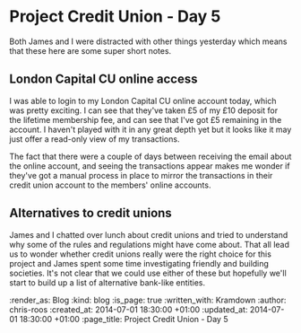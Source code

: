 Project Credit Union - Day 5
============================

Both James and I were distracted with other things yesterday which means that these here are some super short notes.

## London Capital CU online access

I was able to login to my London Capital CU online account today, which was pretty exciting. I can see that they've taken £5 of my £10 deposit for the lifetime membership fee, and can see that I've got £5 remaining in the account. I haven't played with it in any great depth yet but it looks like it may just offer a read-only view of my transactions.

The fact that there were a couple of days between receiving the email about the online account, and seeing the transactions appear makes me wonder if they've got a manual process in place to mirror the transactions in their credit union account to the members' online accounts.

## Alternatives to credit unions

James and I chatted over lunch about credit unions and tried to understand why some of the rules and regulations might have come about. That all lead us to wonder whether credit unions really were the right choice for this project and James spent some time investigating friendly and building societies. It's not clear that we could use either of these but hopefully we'll start to build up a list of alternative bank-like entities.

:render_as: Blog
:kind: blog
:is_page: true
:written_with: Kramdown
:author: chris-roos
:created_at: 2014-07-01 18:30:00 +01:00
:updated_at: 2014-07-01 18:30:00 +01:00
:page_title: Project Credit Union - Day 5
